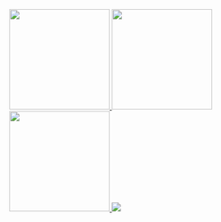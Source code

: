 <a href="https://github.com/PedroHteles">
<img height="180em" src="https://github-readme-stats.vercel.app/api/top-langs/?username=PedroHteles&layout=compact&langs_count=7&theme=dracula"/>
<img height="180em" src="https://github-readme-stats.vercel.app/api?username=PedroHteles&theme=tokyonight&show_icons=true"/>
</div>

<img height="180em" src="https://c.tenor.com/IvBIKwbv6VIAAAAC/orange-juice-meme-orange-juice.gif"/>
<img  src="https://cdn.discordapp.com/attachments/530167122677071892/958885810277597234/G8jB.gif"/>
